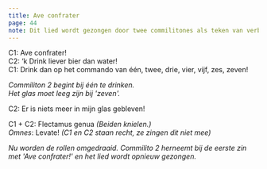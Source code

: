 ```yaml
---
title: Ave confrater
page: 44
note: Dit lied wordt gezongen door twee commilitones als teken van verbroedering of om twee commilitones te eren. De twee commilitones staan recht, kruisen de rechterarm met elkaar en brengen het glas ter hoogte van de mond. 
---  
```


C1: Ave confrater!  
C2: ‘k Drink liever bier dan water!  
C1: Drink dan op het commando van één, twee, drie, vier, vijf, zes, zeven!  

_Commiliton 2 begint bij één te drinken.  
Het glas moet leeg zijn bij 'zeven'._  

C2: Er is niets meer in mijn glas gebleven!  

C1 + C2: Flectamus genua _(Beiden knielen.)_  
_Omnes_: Levate! _(C1 en C2 staan recht, ze zingen dit niet mee)_  

_Nu worden de rollen omgedraaid. Commilito 2 herneemt bij de eerste zin met 'Ave confrater!' en het lied wordt opnieuw gezongen._  